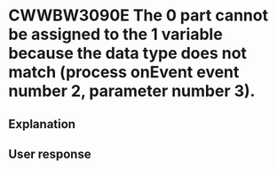 # CWWBW3090E The 0 part cannot be assigned to the 1 variable because the data type does not match (process onEvent event number 2, parameter number 3).

## Explanation

## User response